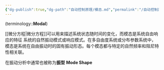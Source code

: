 ```yaml
---
{"dg-publish":true,"dg-path":"自动控制原理/模态.md","permalink":"/自动控制原理/模态/","dgPassFrontmatter":true,"noteIcon":"","created":"2024-05-21T15:20:28.418+08:00","updated":"2024-09-14T09:48:36.304+08:00"}
---
```


(terminology::**Modal**)

[[微分方程\|微分方程]]可以用来描述系统状态随时间的变化，而模态是系统自由响应的特征
系统的自然振动模式或响应模式。在多自由度系统或分布参数系统中，模态是系统在自由振动时的固有振动形态。每个模态都与特定的自然频率和阻尼特性相关联。

在振动分析中通常也被称为**振型**  **Mode Shape**
